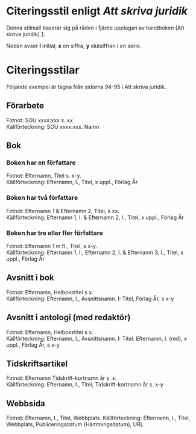 Citeringsstil enligt *Att skriva juridik*
=========================================
Denna stilmall baserar sig på råden i fjärde upplagan av handboken [Att skriva juridik] [1].

[1]: http://www.iustus.se/page/ovrigt/att-skriva-juridik.html "Jensen, U, Rylander, S, Lindblom P H, Att skriva juridik, 4 uppl, Iustus förlag 2006." 

Nedan avser **I** initial, **x** en siffra, **y** slutsiffran i en serie.

Citeringsstilar
===============
Följande exempel är tagna från sidorna 94-95 i Att skriva juridik.

Förarbete
---------
Fotnot: SOU xxxx:xxx s. xx.  
Källförteckning: SOU xxxx:xxx. Namn

Bok
---
### Boken har en författare
Fotnot: Efternamn, Titel s. x-y.  
Källförteckning: Efternamn, I., Titel, x uppl., Förlag År

### Boken har två författare
Fotnot: Efternamn 1 & Efternamn 2, Titel, s xx.  
Källförteckning: Efternamn 1, I. & Efternamn 2, I., Titel, x uppl., Förlag År

### Boken har tre eller fler författare
Fotnot: Efternamn 1 m fl., Titel, s x-y.  
Källförteckning: Efternamn 1, I., Efternamn 2, I. & Efternamn 3, I., Titel, x uppl., Förlag År

Avsnitt i bok
-------------------------
Fotnot: Efternamn, Helbokstitel s x.  
Källförteckning: Efternamn, I., Avsnittsnamn. I: Titel, Förlag År, s x-y

Avsnitt i antologi (med redaktör)
---------------------------------
Fotnot: Efternamn, Helbokstitel s x.  
Källförteckning: Efternamn, I., Avsnittsnamn. I: Titel. Efternamn, I. (red), x uppl., Förlag År, s x-y

Tidskriftsartikel
-----------------
Fotnot: Efternamn Tidskrift-kortnamn år s. x.  
Källförteckning: Efternamn, I., Titel, Tidskrift-kortnamn år s. x-y

Webbsida
--------------
Fotnot: Efternamn, I., Titel, Webbplats.
Källförteckning: Efternamn, I., Titel, Webbplats, Publiceringsdatum (Hämtningsdatum), URL